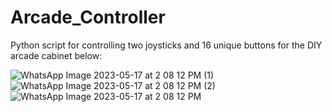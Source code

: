 # Arcade_Controller
Python script for controlling two joysticks and 16 unique buttons for the DIY arcade cabinet below:


![WhatsApp Image 2023-05-17 at 2 08 12 PM (1)](https://github.com/Anidragon/Arcade_Controller/assets/81329162/512ea315-5e33-4b8c-a2ac-d0de7ae59907)
![WhatsApp Image 2023-05-17 at 2 08 12 PM (2)](https://github.com/Anidragon/Arcade_Controller/assets/81329162/851ea119-5342-4e64-804e-5799e72fde89)
![WhatsApp Image 2023-05-17 at 2 08 12 PM](https://github.com/Anidragon/Arcade_Controller/assets/81329162/c8ccb1e7-7ed8-4d84-a758-9bdd715b7b35)
